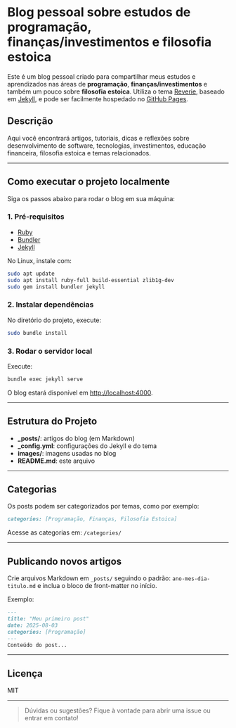 
# Blog pessoal sobre estudos de programação, finanças/investimentos e filosofia estoica

Este é um blog pessoal criado para compartilhar meus estudos e aprendizados nas áreas de **programação**, **finanças/investimentos** e também um pouco sobre **filosofia estoica**. Utiliza o tema [Reverie](https://github.com/amitmerchant1990/reverie), baseado em [Jekyll](https://jekyllrb.com/), e pode ser facilmente hospedado no [GitHub Pages](https://pages.github.com).

## Descrição

Aqui você encontrará artigos, tutoriais, dicas e reflexões sobre desenvolvimento de software, tecnologias, investimentos, educação financeira, filosofia estoica e temas relacionados.

---

## Como executar o projeto localmente

Siga os passos abaixo para rodar o blog em sua máquina:

### 1. Pré-requisitos

- [Ruby](https://www.ruby-lang.org/pt/)
- [Bundler](https://bundler.io/)
- [Jekyll](https://jekyllrb.com/)

No Linux, instale com:

```bash
sudo apt update
sudo apt install ruby-full build-essential zlib1g-dev
sudo gem install bundler jekyll
```

### 2. Instalar dependências

No diretório do projeto, execute:

```bash
sudo bundle install
```

### 3. Rodar o servidor local

Execute:

```bash
bundle exec jekyll serve
```

O blog estará disponível em [http://localhost:4000](http://localhost:4000).

---

## Estrutura do Projeto

- **_posts/**: artigos do blog (em Markdown)
- **_config.yml**: configurações do Jekyll e do tema
- **images/**: imagens usadas no blog
- **README.md**: este arquivo

---

## Categorias

Os posts podem ser categorizados por temas, como por exemplo:

```md
categories: [Programação, Finanças, Filosofia Estoica]
```

Acesse as categorias em: `/categories/`

---

## Publicando novos artigos

Crie arquivos Markdown em `_posts/` seguindo o padrão: `ano-mes-dia-titulo.md` e inclua o bloco de front-matter no início.

Exemplo:

```md
---
title: "Meu primeiro post"
date: 2025-08-03
categories: [Programação]
---
Conteúdo do post...
```

---

## Licença

MIT

---

> Dúvidas ou sugestões? Fique à vontade para abrir uma issue ou entrar em contato!